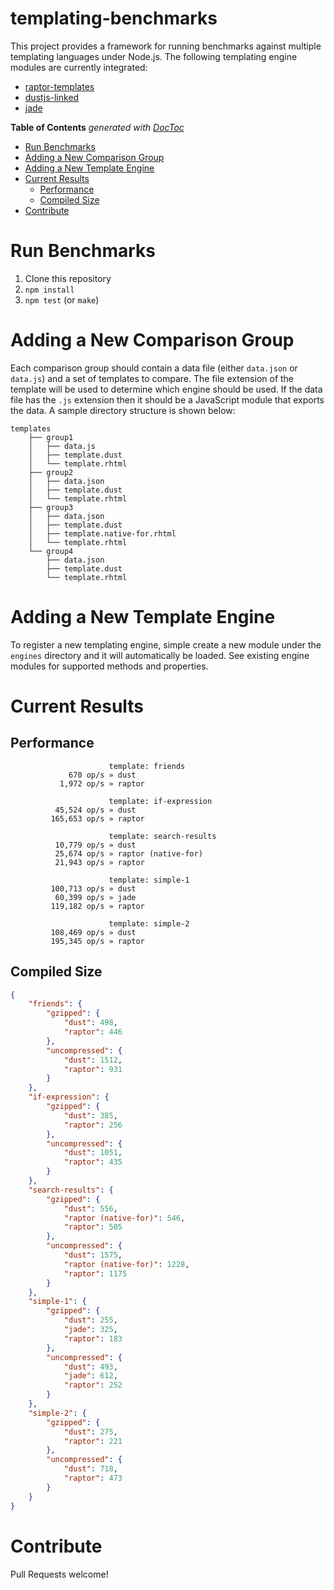 templating-benchmarks
=====================

This project provides a framework for running benchmarks against multiple templating languages under Node.js. The following templating engine modules are currently integrated:

* [raptor-templates](https://github.com/raptorjs3/raptor-templates)
* [dustjs-linked](https://github.com/linkedin/dustjs)
* [jade](https://github.com/visionmedia/jade)

<!-- START doctoc generated TOC please keep comment here to allow auto update -->
<!-- DON'T EDIT THIS SECTION, INSTEAD RE-RUN doctoc TO UPDATE -->
**Table of Contents**  *generated with [DocToc](http://doctoc.herokuapp.com/)*

- [Run Benchmarks](#run-benchmarks)
- [Adding a New Comparison Group](#adding-a-new-comparison-group)
- [Adding a New Template Engine](#adding-a-new-template-engine)
- [Current Results](#current-results)
	- [Performance](#performance)
	- [Compiled Size](#compiled-size)
- [Contribute](#contribute)

<!-- END doctoc generated TOC please keep comment here to allow auto update -->

# Run Benchmarks

1. Clone this repository
2. `npm install`
3. `npm test` (or `make`)

# Adding a New Comparison Group

Each comparison group should contain a data file (either `data.json` or `data.js`) and a set of templates to compare. The file extension of the template will be used to determine which engine should be used. If the data file has the `.js` extension then it should be a JavaScript module that exports the data. A sample directory structure is shown below:

```
templates
    ├── group1
    │   ├── data.js
    │   ├── template.dust
    │   └── template.rhtml
    ├── group2
    │   ├── data.json
    │   ├── template.dust
    │   └── template.rhtml
    ├── group3
    │   ├── data.json
    │   ├── template.dust
    │   ├── template.native-for.rhtml
    │   └── template.rhtml
    └── group4
        ├── data.json
        ├── template.dust
        └── template.rhtml
```

# Adding a New Template Engine

To register a new templating engine, simple create a new module under the `engines` directory and it will automatically be loaded. See existing engine modules for supported methods and properties.


# Current Results


## Performance

```
                      template: friends
             670 op/s » dust
           1,972 op/s » raptor

                      template: if-expression
          45,524 op/s » dust
         165,653 op/s » raptor

                      template: search-results
          10,779 op/s » dust
          25,674 op/s » raptor (native-for)
          21,943 op/s » raptor

                      template: simple-1
         100,713 op/s » dust
          60,399 op/s » jade
         119,182 op/s » raptor

                      template: simple-2
         108,469 op/s » dust
         195,345 op/s » raptor
```

## Compiled Size

```json
{
    "friends": {
        "gzipped": {
            "dust": 498,
            "raptor": 446
        },
        "uncompressed": {
            "dust": 1512,
            "raptor": 931
        }
    },
    "if-expression": {
        "gzipped": {
            "dust": 385,
            "raptor": 256
        },
        "uncompressed": {
            "dust": 1051,
            "raptor": 435
        }
    },
    "search-results": {
        "gzipped": {
            "dust": 556,
            "raptor (native-for)": 546,
            "raptor": 505
        },
        "uncompressed": {
            "dust": 1575,
            "raptor (native-for)": 1228,
            "raptor": 1175
        }
    },
    "simple-1": {
        "gzipped": {
            "dust": 255,
            "jade": 325,
            "raptor": 183
        },
        "uncompressed": {
            "dust": 493,
            "jade": 612,
            "raptor": 252
        }
    },
    "simple-2": {
        "gzipped": {
            "dust": 275,
            "raptor": 221
        },
        "uncompressed": {
            "dust": 718,
            "raptor": 473
        }
    }
}
```

# Contribute

Pull Requests welcome!